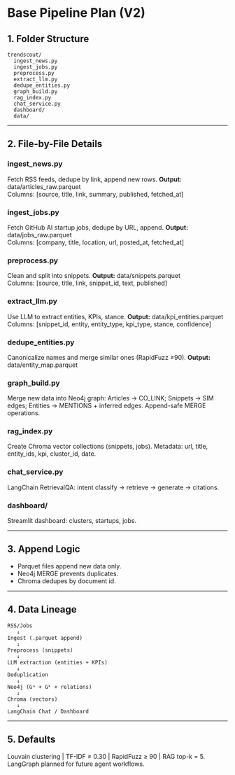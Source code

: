 # Base Pipeline Plan (V2)

## 1. Folder Structure
```
trendscout/
  ingest_news.py
  ingest_jobs.py
  preprocess.py
  extract_llm.py
  dedupe_entities.py
  graph_build.py
  rag_index.py
  chat_service.py
  dashboard/
  data/
```

---

## 2. File-by-File Details

### ingest_news.py
Fetch RSS feeds, dedupe by link, append new rows.
**Output:** data/articles_raw.parquet  
Columns: [source, title, link, summary, published, fetched_at]

### ingest_jobs.py
Fetch GitHub AI startup jobs, dedupe by URL, append.
**Output:** data/jobs_raw.parquet  
Columns: [company, title, location, url, posted_at, fetched_at]

### preprocess.py
Clean and split into snippets.
**Output:** data/snippets.parquet  
Columns: [source, title, link, snippet_id, text, published]

### extract_llm.py
Use LLM to extract entities, KPIs, stance.
**Output:** data/kpi_entities.parquet  
Columns: [snippet_id, entity, entity_type, kpi_type, stance, confidence]

### dedupe_entities.py
Canonicalize names and merge similar ones (RapidFuzz ≥90).
**Output:** data/entity_map.parquet

### graph_build.py
Merge new data into Neo4j graph:
Articles → CO_LINK; Snippets → SIM edges; Entities → MENTIONS + inferred edges.
Append-safe MERGE operations.

### rag_index.py
Create Chroma vector collections (snippets, jobs).
Metadata: url, title, entity_ids, kpi, cluster_id, date.

### chat_service.py
LangChain RetrievalQA: intent classify → retrieve → generate → citations.

### dashboard/
Streamlit dashboard: clusters, startups, jobs.

---

## 3. Append Logic
- Parquet files append new data only.
- Neo4j MERGE prevents duplicates.
- Chroma dedupes by document id.

---

## 4. Data Lineage
```
RSS/Jobs
   ↓
Ingest (.parquet append)
   ↓
Preprocess (snippets)
   ↓
LLM extraction (entities + KPIs)
   ↓
Deduplication
   ↓
Neo4j (Gᵃ + Gᵏ + relations)
   ↓
Chroma (vectors)
   ↓
LangChain Chat / Dashboard
```

---

## 5. Defaults
Louvain clustering | TF-IDF ≥ 0.30 | RapidFuzz ≥ 90 | RAG top-k = 5.  
LangGraph planned for future agent workflows.
